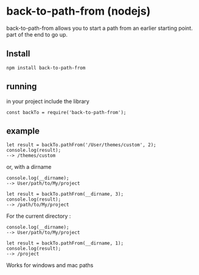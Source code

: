 # back-to-path-from (nodejs)

back-to-path-from allows you to start a path from an earlier starting point.
part of the end to go up.

## Install

`npm install back-to-path-from`

## running
in your project include the library

`const backTo = require('back-to-path-from');`

## example
```
let result = backTo.pathFrom('/User/themes/custom', 2);
console.log(result);
--> /themes/custom
```

or, with a dirname

```
console.log(__dirname);
--> User/path/to/My/project

let result = backTo.pathFrom(__dirname, 3);
console.log(result);
--> /path/to/My/project
```

For the current directory :
```
console.log(__dirname);
--> User/path/to/My/project

let result = backTo.pathFrom(__dirname, 1);
console.log(result);
--> /project
```

Works for windows and mac paths


